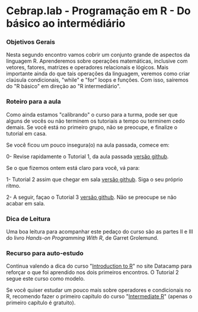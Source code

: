 #  Cebrap.lab - Programação em R - Do básico ao intermédiário

### Objetivos Gerais

Nesta segundo encontro vamos cobrir um conjunto grande de aspectos da linguagem R. Aprenderemos sobre operações matemáticas, inclusive com vetores,  fatores, matrizes e operadores relacionais e lógicos. Mais importante ainda do que tais operações da linguagem, veremos como criar claúsula condicionais, "while" e "for" loops e funções. Com isso, saíremos do "R básico" em direção ao "R intermediário".

### Roteiro para a aula

Como ainda estamos "calibrando" o curso para a turma, pode ser que alguns de vocês ou não terminem os tutoriais a tempo ou terminem cedo demais. Se você está no primeiro grupo, não se preocupe, e finalize o tutorial em casa.

Se você ficou um pouco insegura(o) na aula passada, comece em:

0- Revise rapidamente o Tutorial 1, da aula passada [versão github](https://github.com/leobarone/cebrap_lab_programacao_r/blob/master/tutorials/tutorial01.Rmd).

Se o que fizemos ontem está claro para você, vá para:

1- Tutorial 2 assim que chegar em sala [versão github](https://github.com/leobarone/cebrap_lab_programacao_r/blob/master/tutorials/tutorial02.Rmd). Siga o seu próprio ritmo.

2- A seguir, façao o Tutorial 3 [versão github](https://github.com/leobarone/cebrap_lab_programacao_r/blob/master/tutorials/tutorial03.Rmd). Não se preocupe se não acabar em sala.

### Dica de Leitura

Uma boa leitura para acompanhar este pedaço do curso são as partes II e III do livro _Hands-on Programming With R_, de Garret Grolemund.

### Recurso para auto-estudo

Continua valendo a dica do curso "[Introduction to R](https://www.datacamp.com/courses/free-introduction-to-r)" no site Datacamp para reforçar o que foi aprendido nos dois primeiros encontros. O Tutorial 2 segue este curso como modelo.

Se você quiser estudar um pouco mais sobre operadores e condicionais no R, recomendo fazer o primeiro capítulo do curso "[Intermediate R](https://www.datacamp.com/courses/intermediate-r)" (apenas o primeiro capítulo é gratuito).
